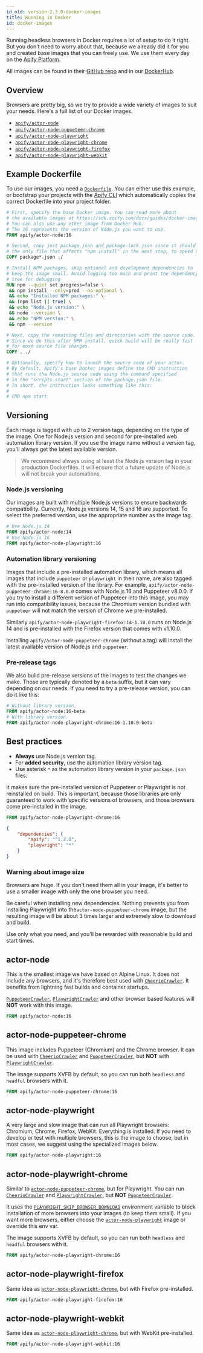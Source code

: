 ```yaml
---
id_old: version-2.3.0-docker-images
title: Running in Docker
id: docker-images
---
```


Running headless browsers in Docker requires a lot of setup to do it right. But you don't need to worry about that, because we already did it for you and created base images that you can freely use. We use them every day on the [Apify Platform](../guides/apify_platform.md).

All images can be found in their [GitHub repo](https://github.com/apify/apify-actor-docker) and in our [DockerHub](https://hub.docker.com/orgs/apify).

## Overview
Browsers are pretty big, so we try to provide a wide variety of images to suit your needs. Here's a full list of our Docker images.

- [`apify/actor-node`](#actor-node)
- [`apify/actor-node-puppeteer-chrome`](#actor-node-puppeteer-chrome)
- [`apify/actor-node-playwright`](#actor-node-playwright)
- [`apify/actor-node-playwright-chrome`](#actor-node-playwright-chrome)
- [`apify/actor-node-playwright-firefox`](#actor-node-playwright-firefox)
- [`apify/actor-node-playwright-webkit`](#actor-node-playwright-webkit)

## Example Dockerfile
To use our images, you need a [`Dockerfile`](https://docs.docker.com/engine/reference/builder/). You can either use this example, or bootstrap your projects with the [Apify CLI](../guides/getting_started.md#creating-a-new-project) which automatically copies the correct Dockerfile into your project folder.

```dockerfile
# First, specify the base Docker image. You can read more about
# the available images at https://sdk.apify.com/docs/guides/docker-images
# You can also use any other image from Docker Hub.
# The 16 represents the version of Node.js you want to use.
FROM apify/actor-node:16

# Second, copy just package.json and package-lock.json since it should be
# the only file that affects "npm install" in the next step, to speed up the build
COPY package*.json ./

# Install NPM packages, skip optional and development dependencies to
# keep the image small. Avoid logging too much and print the dependency
# tree for debugging
RUN npm --quiet set progress=false \
 && npm install --only=prod --no-optional \
 && echo "Installed NPM packages:" \
 && (npm list || true) \
 && echo "Node.js version:" \
 && node --version \
 && echo "NPM version:" \
 && npm --version

# Next, copy the remaining files and directories with the source code.
# Since we do this after NPM install, quick build will be really fast
# for most source file changes.
COPY . ./

# Optionally, specify how to launch the source code of your actor.
# By default, Apify's base Docker images define the CMD instruction
# that runs the Node.js source code using the command specified
# in the "scripts.start" section of the package.json file.
# In short, the instruction looks something like this:
#
# CMD npm start
```

## Versioning
Each image is tagged with up to 2 version tags, depending on the type of the image. One for Node.js version and second for pre-installed web automation library version. If you use the image name without a version tag, you'll always get the latest available version.

> We recommend always using at least the Node.js version tag in your production Dockerfiles. It will ensure that a future update of Node.js will not break your automations.

### Node.js versioning
Our images are built with multiple Node.js versions to ensure backwards compatibility. Currently, Node.js versions 14, 15 and 16 are supported. To select the preferred version, use the appropriate number as the image tag.

```dockerfile
# Use Node.js 14
FROM apify/actor-node:14
# Use Node.js 16
FROM apify/actor-node-playwright:16
```

### Automation library versioning
Images that include a pre-installed automation library, which means all images that include `puppeteer` or `playwright` in their name,  are also tagged with the pre-installed version of the library. For example, `apify/actor-node-puppeteer-chrome:16-8.0.0` comes with Node.js 16 and Puppeteer v8.0.0. If you try to install a different version of Puppeteer into this image, you may run into compatibility issues, because the Chromium version bundled with `puppeteer` will not match the version of Chrome we pre-installed.

Similarly `apify/actor-node-playwright-firefox:14-1.10.0` runs on Node.js 14 and is pre-installed with the Firefox version that comes with v1.10.0.

Installing `apify/actor-node-puppeteer-chrome` (without a tag) will install the latest available version of Node.js and `puppeteer`.

### Pre-release tags
We also build pre-release versions of the images to test the changes we make. Those are typically denoted by a `beta` suffix, but it can vary depending on our needs. If you need to try a pre-release version, you can do it like this:

```dockerfile
# Without library version.
FROM apify/actor-node:16-beta
# With library version.
FROM apify/actor-node-playwright-chrome:16-1.10.0-beta
```

## Best practices
- **Always** use Node.js version tag.
- For **added security**, use the automation library version tag.
- Use asterisk `*` as the automation library version in your `package.json` files.

It makes sure the pre-installed version of Puppeteer or Playwright is not reinstalled on build. This is important, because those libraries are only guaranteed to work with specific versions of browsers, and those browsers come pre-installed in the image.

```dockerfile
FROM apify/actor-node-playwright-chrome:16
```

```json
{
    "dependencies": {
        "apify": "^1.2.0",
        "playwright": "*"
    }
}
```

### Warning about image size
Browsers are huge. If you don't need them all in your image, it's better to use a smaller image with only the one browser you need.

Be careful when installing new dependencies. Nothing prevents you from installing Playwright into the`actor-node-puppeteer-chrome` image, but the resulting image will be about 3 times larger and extremely slow to download and build.

Use only what you need, and you'll be rewarded with reasonable build and start times.

## actor-node
This is the smallest image we have based on Alpine Linux. It does not include any browsers, and it's therefore
best used with [`CheerioCrawler`](../api/cheerio-crawler). It benefits from lightning fast builds and container startups.

[`PuppeteerCrawler`](../api/puppeteer-crawler), [`PlaywrightCrawler`](../api/playwright-crawler)
and other browser based features will **NOT** work with this image.

```dockerfile
FROM apify/actor-node:16
```

## actor-node-puppeteer-chrome
This image includes Puppeteer (Chromium) and the Chrome browser. It can be used with
[`CheerioCrawler`](../api/cheerio-crawler) and [`PuppeteerCrawler`](../api/puppeteer-crawler), but **NOT** with
[`PlaywrightCrawler`](../api/playwright-crawler).

The image supports XVFB by default, so you can run both `headless` and `headful` browsers with it.

```dockerfile
FROM apify/actor-node-puppeteer-chrome:16
```

## actor-node-playwright
A very large and slow image that can run all Playwright browsers: Chromium, Chrome, Firefox,
WebKit. Everything is installed. If you need to develop or test with multiple browsers, this is the image to choose,
but in most cases, we suggest using the specialized images below.

```dockerfile
FROM apify/actor-node-playwright:16
```

## actor-node-playwright-chrome
Similar to [`actor-node-puppeteer-chrome`](#actor-node-puppeteer-chrome), but for Playwright. You can run
[`CheerioCrawler`](../api/cheerio-crawler) and [`PlaywrightCrawler`](../api/playwright-crawler),
but **NOT** [`PuppeteerCrawler`](../api/puppeteer-crawler).

It uses the [`PLAYWRIGHT_SKIP_BROWSER_DOWNLOAD`](https://playwright.dev/docs/api/environment-variables/)
environment variable to block installation of more browsers into your images (to keep them small).
If you want more browsers, either choose the [`actor-node-playwright`](#actor-node-playwright) image
or override this env var.

The image supports XVFB by default, so you can run both `headless` and `headful` browsers with it.

```dockerfile
FROM apify/actor-node-playwright-chrome:16
```

## actor-node-playwright-firefox
Same idea as [`actor-node-playwright-chrome`](#actor-node-playwright-chrome), but with Firefox
pre-installed.

```dockerfile
FROM apify/actor-node-playwright-firefox:16
```

## actor-node-playwright-webkit
Same idea as [`actor-node-playwright-chrome`](#actor-node-playwright-chrome), but with WebKit
pre-installed.

```dockerfile
FROM apify/actor-node-playwright-webkit:16
```
